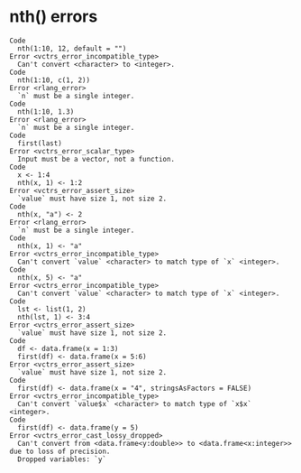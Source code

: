 # nth() errors

    Code
      nth(1:10, 12, default = "")
    Error <vctrs_error_incompatible_type>
      Can't convert <character> to <integer>.
    Code
      nth(1:10, c(1, 2))
    Error <rlang_error>
      `n` must be a single integer.
    Code
      nth(1:10, 1.3)
    Error <rlang_error>
      `n` must be a single integer.
    Code
      first(last)
    Error <vctrs_error_scalar_type>
      Input must be a vector, not a function.
    Code
      x <- 1:4
      nth(x, 1) <- 1:2
    Error <vctrs_error_assert_size>
      `value` must have size 1, not size 2.
    Code
      nth(x, "a") <- 2
    Error <rlang_error>
      `n` must be a single integer.
    Code
      nth(x, 1) <- "a"
    Error <vctrs_error_incompatible_type>
      Can't convert `value` <character> to match type of `x` <integer>.
    Code
      nth(x, 5) <- "a"
    Error <vctrs_error_incompatible_type>
      Can't convert `value` <character> to match type of `x` <integer>.
    Code
      lst <- list(1, 2)
      nth(lst, 1) <- 3:4
    Error <vctrs_error_assert_size>
      `value` must have size 1, not size 2.
    Code
      df <- data.frame(x = 1:3)
      first(df) <- data.frame(x = 5:6)
    Error <vctrs_error_assert_size>
      `value` must have size 1, not size 2.
    Code
      first(df) <- data.frame(x = "4", stringsAsFactors = FALSE)
    Error <vctrs_error_incompatible_type>
      Can't convert `value$x` <character> to match type of `x$x` <integer>.
    Code
      first(df) <- data.frame(y = 5)
    Error <vctrs_error_cast_lossy_dropped>
      Can't convert from <data.frame<y:double>> to <data.frame<x:integer>> due to loss of precision.
      Dropped variables: `y`

